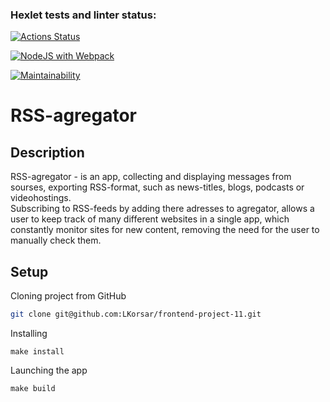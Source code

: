 ### Hexlet tests and linter status:
[![Actions Status](https://github.com/LKorsar/frontend-project-11/actions/workflows/hexlet-check.yml/badge.svg)](https://github.com/LKorsar/frontend-project-11/actions)

[![NodeJS with Webpack](https://github.com/LKorsar/frontend-project-11/actions/workflows/webpack.yml/badge.svg)](https://github.com/LKorsar/frontend-project-11/actions/workflows/webpack.yml)

[![Maintainability](https://api.codeclimate.com/v1/badges/3b8e4be3a71a937c4883/maintainability)](https://codeclimate.com/github/LKorsar/frontend-project-11/maintainability)

# RSS-agregator

## Description

RSS-agregator - is an app, collecting and displaying messages from sourses, exporting RSS-format, such as news-titles, blogs, podcasts or videohostings.  
Subscribing to RSS-feeds by adding there adresses to agregator, allows a user to keep track of many different websites in a single app, which constantly monitor sites for new content, removing the need for the user to manually check them.

## Setup
Cloning project from GitHub

```bash
git clone git@github.com:LKorsar/frontend-project-11.git
```
Installing
```
make install
```
Launching the app
```
make build
```
